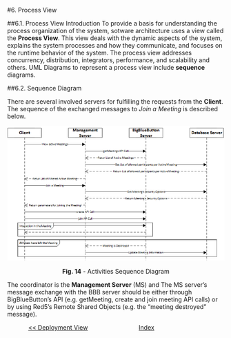 #6. Process View

##6.1. Process View Introduction
To provide a basis for understanding the process organization of the system, sotware architecture uses a view called the **Process View**. This view deals with the dynamic aspects of the system, explains the system processes and how they communicate, and focuses on the runtime behavior of the system. The process view addresses concurrency, distribution, integrators, performance, and scalability and others. UML Diagrams to represent a process view include **sequence** diagrams. 

##6.2. Sequence Diagram

There are several involved servers for fulfilling the requests from the **Client**. The sequence of the exchanged messages to *Join a Meeting* is described below.

<p align="center">
  <img src="https://github.com/mariateresachaves/bigbluebutton/blob/master/ESOF-DOCS/Software_Architecture/images/process_view.png">
  <span class="caption">
        <p align="center"><b>Fig. 14</b> - Activities Sequence Diagram</p>
        </span>
</p>


The coordinator is the **Management Server** (MS) and The MS server’s message exchange with the BBB server should be either through BigBlueButton’s API (e.g. getMeeting, create and join meeting API calls) or by using Red5’s Remote Shared Objects (e.g. the “meeting destroyed” message).


<p align=center>
  <a href="https://github.com/mariateresachaves/bigbluebutton/blob/master/ESOF-DOCS/Software_Architecture/Deployment%20View.md"><< Deployment View</a>
  &nbsp;&nbsp;&nbsp;&nbsp;&nbsp;&nbsp;&nbsp;&nbsp;&nbsp;&nbsp;&nbsp;&nbsp;&nbsp;&nbsp;&nbsp;&nbsp;&nbsp;&nbsp;&nbsp;&nbsp;&nbsp;&nbsp;&nbsp;&nbsp;&nbsp;&nbsp;&nbsp;&nbsp;
  <a href="https://github.com/mariateresachaves/bigbluebutton/blob/master/ESOF-DOCS/Software_Architecture/Index.md">Index</a>
  &nbsp;&nbsp;&nbsp;&nbsp;&nbsp;&nbsp;&nbsp;&nbsp;&nbsp;&nbsp;&nbsp;&nbsp;&nbsp;&nbsp;&nbsp;&nbsp;&nbsp;&nbsp;&nbsp;&nbsp;&nbsp;&nbsp;&nbsp;&nbsp;&nbsp;&nbsp;&nbsp;&nbsp;
</p>
